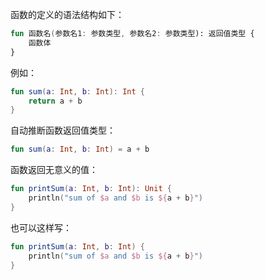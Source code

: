函数的定义的语法结构如下：

```kotlin
fun 函数名(参数名1: 参数类型, 参数名2: 参数类型): 返回值类型 {
    函数体
}
```

例如：

```kotlin
fun sum(a: Int, b: Int): Int {
    return a + b
}
```

自动推断函数返回值类型：

```kotlin
fun sum(a: Int, b: Int) = a + b
```

函数返回无意义的值：

```kotlin
fun printSum(a: Int, b: Int): Unit {
    println("sum of $a and $b is ${a + b}")
}
```

也可以这样写：

```kotlin
fun printSum(a: Int, b: Int) {
    println("sum of $a and $b is ${a + b}")
}
```

